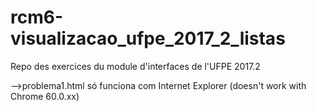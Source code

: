 # rcm6-visualizacao_ufpe_2017_2_listas
Repo des exercices du module d'interfaces de l'UFPE 2017.2

-->problema1.html só funciona com Internet Explorer
(doesn't work with Chrome 60.0.xx)
